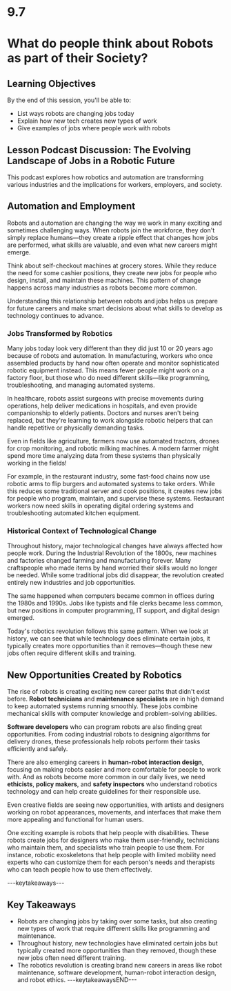 # 9.7

# What do people think about Robots as part of their Society?

## Learning Objectives

By the end of this session, you'll be able to:
- List ways robots are changing jobs today
- Explain how new tech creates new types of work
- Give examples of jobs where people work with robots


## Lesson Podcast Discussion: The Evolving Landscape of Jobs in a Robotic Future

This podcast explores how robotics and automation are transforming various industries and the implications for workers, employers, and society.

## Automation and Employment

Robots and automation are changing the way we work in many exciting and sometimes challenging ways. When robots join the workforce, they don't simply replace humans—they create a ripple effect that changes how jobs are performed, what skills are valuable, and even what new careers might emerge.

Think about self-checkout machines at grocery stores. While they reduce the need for some cashier positions, they create new jobs for people who design, install, and maintain these machines. This pattern of change happens across many industries as robots become more common.

Understanding this relationship between robots and jobs helps us prepare for future careers and make smart decisions about what skills to develop as technology continues to advance.

### Jobs Transformed by Robotics

Many jobs today look very different than they did just 10 or 20 years ago because of robots and automation. In manufacturing, workers who once assembled products by hand now often operate and monitor sophisticated robotic equipment instead. This means fewer people might work on a factory floor, but those who do need different skills—like programming, troubleshooting, and managing automated systems.

In healthcare, robots assist surgeons with precise movements during operations, help deliver medications in hospitals, and even provide companionship to elderly patients. Doctors and nurses aren't being replaced, but they're learning to work alongside robotic helpers that can handle repetitive or physically demanding tasks.

Even in fields like agriculture, farmers now use automated tractors, drones for crop monitoring, and robotic milking machines. A modern farmer might spend more time analyzing data from these systems than physically working in the fields!

For example, in the restaurant industry, some fast-food chains now use robotic arms to flip burgers and automated systems to take orders. While this reduces some traditional server and cook positions, it creates new jobs for people who program, maintain, and supervise these systems. Restaurant workers now need skills in operating digital ordering systems and troubleshooting automated kitchen equipment.

### Historical Context of Technological Change

Throughout history, major technological changes have always affected how people work. During the Industrial Revolution of the 1800s, new machines and factories changed farming and manufacturing forever. Many craftspeople who made items by hand worried their skills would no longer be needed. While some traditional jobs did disappear, the revolution created entirely new industries and job opportunities.

The same happened when computers became common in offices during the 1980s and 1990s. Jobs like typists and file clerks became less common, but new positions in computer programming, IT support, and digital design emerged.

Today's robotics revolution follows this same pattern. When we look at history, we can see that while technology does eliminate certain jobs, it typically creates more opportunities than it removes—though these new jobs often require different skills and training.


## New Opportunities Created by Robotics

The rise of robots is creating exciting new career paths that didn't exist before. **Robot technicians** and **maintenance specialists** are in high demand to keep automated systems running smoothly. These jobs combine mechanical skills with computer knowledge and problem-solving abilities.

**Software developers** who can program robots are also finding great opportunities. From coding industrial robots to designing algorithms for delivery drones, these professionals help robots perform their tasks efficiently and safely.

There are also emerging careers in **human-robot interaction design**, focusing on making robots easier and more comfortable for people to work with. And as robots become more common in our daily lives, we need **ethicists**, **policy makers**, and **safety inspectors** who understand robotics technology and can help create guidelines for their responsible use.

Even creative fields are seeing new opportunities, with artists and designers working on robot appearances, movements, and interfaces that make them more appealing and functional for human users.

One exciting example is robots that help people with disabilities. These robots create jobs for designers who make them user-friendly, technicians who maintain them, and specialists who train people to use them. For instance, robotic exoskeletons that help people with limited mobility need experts who can customize them for each person's needs and therapists who can teach people how to use them effectively.

---keytakeaways---
## Key Takeaways
- Robots are changing jobs by taking over some tasks, but also creating new types of work that require different skills like programming and maintenance.
- Throughout history, new technologies have eliminated certain jobs but typically created more opportunities than they removed, though these new jobs often need different training.
- The robotics revolution is creating brand new careers in areas like robot maintenance, software development, human-robot interaction design, and robot ethics.
---keytakeawaysEND---